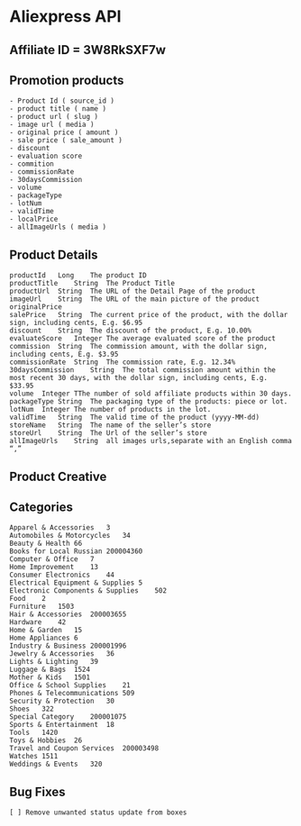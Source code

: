 

# Aliexpress API

## Affiliate ID = 3W8RkSXF7w

## Promotion products
    - Product Id ( source_id )
    - product title ( name )
    - product url ( slug )
    - image url ( media )
    - original price ( amount )
    - sale price ( sale_amount )
    - discount 
    - evaluation score
    - commition
    - commissionRate
    - 30daysCommission
    - volume
    - packageType
    - lotNum
    - validTime
    - localPrice
    - allImageUrls ( media )

## Product Details
    productId   Long    The product ID
    productTitle    String  The Product Title
    productUrl  String  The URL of the Detail Page of the product
    imageUrl    String  The URL of the main picture of the product
    originalPrice
    salePrice   String  The current price of the product, with the dollar sign, including cents, E.g. $6.95
    discount    String  The discount of the product, E.g. 10.00%
    evaluateScore   Integer The average evaluated score of the product
    commission  String  The commission amount, with the dollar sign, including cents, E.g. $3.95
    commissionRate  String  The commission rate, E.g. 12.34%
    30daysCommission    String  The total commission amount within the most recent 30 days, with the dollar sign, including cents, E.g. $33.95
    volume  Integer TThe number of sold affiliate products within 30 days.
    packageType String  The packaging type of the products: piece or lot.
    lotNum  Integer The number of products in the lot.
    validTime   String  The valid time of the product (yyyy-MM-dd)
    storeName   String  The name of the seller’s store
    storeUrl    String  The Url of the seller’s store
    allImageUrls    String  all images urls,separate with an English comma “,”

## Product Creative


## Categories
    Apparel & Accessories   3
    Automobiles & Motorcycles   34
    Beauty & Health 66
    Books for Local Russian 200004360
    Computer & Office   7
    Home Improvement    13
    Consumer Electronics    44
    Electrical Equipment & Supplies 5
    Electronic Components & Supplies    502
    Food    2
    Furniture   1503
    Hair & Accessories  200003655
    Hardware    42
    Home & Garden   15
    Home Appliances 6
    Industry & Business 200001996
    Jewelry & Accessories   36
    Lights & Lighting   39
    Luggage & Bags  1524
    Mother & Kids   1501
    Office & School Supplies    21
    Phones & Telecommunications 509
    Security & Protection   30
    Shoes   322
    Special Category    200001075
    Sports & Entertainment  18
    Tools   1420
    Toys & Hobbies  26
    Travel and Coupon Services  200003498
    Watches 1511
    Weddings & Events   320

## Bug Fixes

    [ ] Remove unwanted status update from boxes